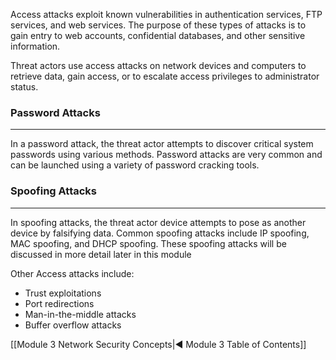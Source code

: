 Access attacks exploit known vulnerabilities in authentication services, FTP services, and web services. The purpose of these types of attacks is to gain entry to web accounts, confidential databases, and other sensitive information.

Threat actors use access attacks on network devices and computers to retrieve data, gain access, or to escalate access privileges to administrator status.

### **Password Attacks**
___

In a password attack, the threat actor attempts to discover critical system passwords using various methods. Password attacks are very common and can be launched using a variety of password cracking tools.

### **Spoofing Attacks**
---

In spoofing attacks, the threat actor device attempts to pose as another device by falsifying data. Common spoofing attacks include IP spoofing, MAC spoofing, and DHCP spoofing. These spoofing attacks will be discussed in more detail later in this module

Other Access attacks include:

- Trust exploitations
- Port redirections
- Man-in-the-middle attacks
- Buffer overflow attacks

[[Module 3 Network Security Concepts|◀ Module 3 Table of Contents]]